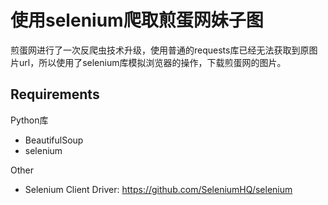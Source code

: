 # 使用selenium爬取煎蛋网妹子图
煎蛋网进行了一次反爬虫技术升级，使用普通的requests库已经无法获取到原图片url，所以使用了selenium库模拟浏览器的操作，下载煎蛋网的图片。
## Requirements
Python库
* BeautifulSoup
* selenium

Other
* Selenium Client Driver: https://github.com/SeleniumHQ/selenium
